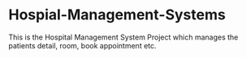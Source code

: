 # Hospial-Management-Systems
This is the Hospital Management System Project which manages the patients detail, room, book appointment etc.
